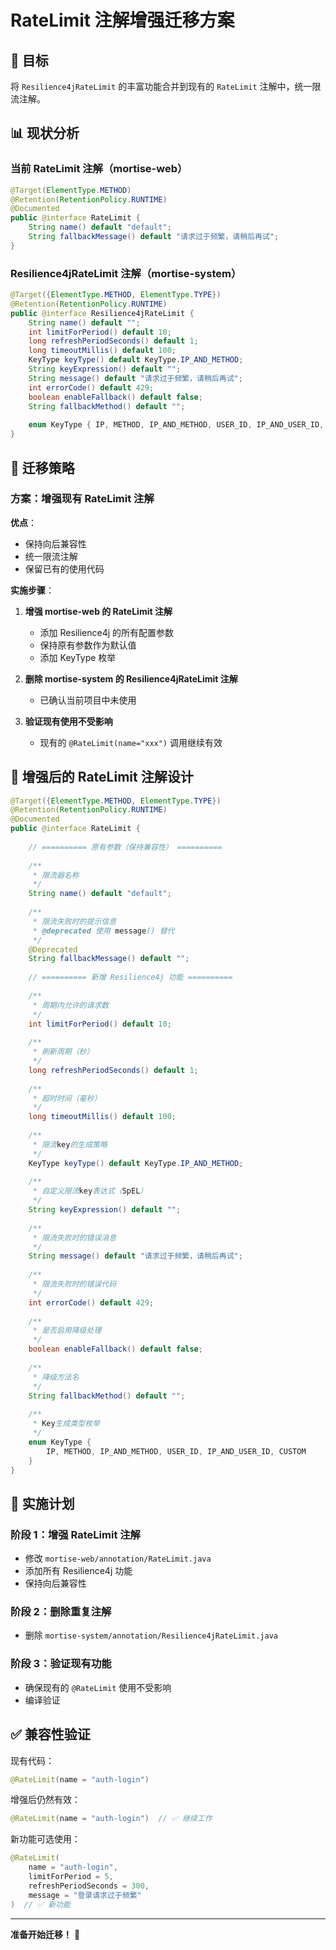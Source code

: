 # RateLimit 注解增强迁移方案

## 🎯 **目标**

将 `Resilience4jRateLimit` 的丰富功能合并到现有的 `RateLimit` 注解中，统一限流注解。

## 📊 **现状分析**

### **当前 RateLimit 注解**（mortise-web）
```java
@Target(ElementType.METHOD)
@Retention(RetentionPolicy.RUNTIME)
@Documented
public @interface RateLimit {
    String name() default "default";
    String fallbackMessage() default "请求过于频繁，请稍后再试";
}
```

### **Resilience4jRateLimit 注解**（mortise-system）
```java
@Target({ElementType.METHOD, ElementType.TYPE})
@Retention(RetentionPolicy.RUNTIME)
public @interface Resilience4jRateLimit {
    String name() default "";
    int limitForPeriod() default 10;
    long refreshPeriodSeconds() default 1;
    long timeoutMillis() default 100;
    KeyType keyType() default KeyType.IP_AND_METHOD;
    String keyExpression() default "";
    String message() default "请求过于频繁，请稍后再试";
    int errorCode() default 429;
    boolean enableFallback() default false;
    String fallbackMethod() default "";
    
    enum KeyType { IP, METHOD, IP_AND_METHOD, USER_ID, IP_AND_USER_ID, CUSTOM }
}
```

## 🔄 **迁移策略**

### **方案：增强现有 RateLimit 注解**

**优点**：
- 保持向后兼容性
- 统一限流注解
- 保留已有的使用代码

**实施步骤**：

1. **增强 mortise-web 的 RateLimit 注解**
   - 添加 Resilience4j 的所有配置参数
   - 保持原有参数作为默认值
   - 添加 KeyType 枚举

2. **删除 mortise-system 的 Resilience4jRateLimit 注解**
   - 已确认当前项目中未使用

3. **验证现有使用不受影响**
   - 现有的 `@RateLimit(name="xxx")` 调用继续有效

## 📝 **增强后的 RateLimit 注解设计**

```java
@Target({ElementType.METHOD, ElementType.TYPE})
@Retention(RetentionPolicy.RUNTIME)
@Documented
public @interface RateLimit {
    
    // ========== 原有参数（保持兼容性） ==========
    
    /**
     * 限流器名称
     */
    String name() default "default";
    
    /**
     * 限流失败时的提示信息
     * @deprecated 使用 message() 替代
     */
    @Deprecated
    String fallbackMessage() default "";
    
    // ========== 新增 Resilience4j 功能 ==========
    
    /**
     * 周期内允许的请求数
     */
    int limitForPeriod() default 10;
    
    /**
     * 刷新周期（秒）
     */
    long refreshPeriodSeconds() default 1;
    
    /**
     * 超时时间（毫秒）
     */
    long timeoutMillis() default 100;
    
    /**
     * 限流key的生成策略
     */
    KeyType keyType() default KeyType.IP_AND_METHOD;
    
    /**
     * 自定义限流key表达式（SpEL）
     */
    String keyExpression() default "";
    
    /**
     * 限流失败时的错误消息
     */
    String message() default "请求过于频繁，请稍后再试";
    
    /**
     * 限流失败时的错误代码
     */
    int errorCode() default 429;
    
    /**
     * 是否启用降级处理
     */
    boolean enableFallback() default false;
    
    /**
     * 降级方法名
     */
    String fallbackMethod() default "";
    
    /**
     * Key生成类型枚举
     */
    enum KeyType {
        IP, METHOD, IP_AND_METHOD, USER_ID, IP_AND_USER_ID, CUSTOM
    }
}
```

## 🔧 **实施计划**

### **阶段 1：增强 RateLimit 注解**
- 修改 `mortise-web/annotation/RateLimit.java`
- 添加所有 Resilience4j 功能
- 保持向后兼容性

### **阶段 2：删除重复注解**
- 删除 `mortise-system/annotation/Resilience4jRateLimit.java`

### **阶段 3：验证现有功能**
- 确保现有的 `@RateLimit` 使用不受影响
- 编译验证

## ✅ **兼容性验证**

现有代码：
```java
@RateLimit(name = "auth-login")
```

增强后仍然有效：
```java
@RateLimit(name = "auth-login")  // ✅ 继续工作
```

新功能可选使用：
```java
@RateLimit(
    name = "auth-login",
    limitForPeriod = 5,
    refreshPeriodSeconds = 300,
    message = "登录请求过于频繁"
)  // ✅ 新功能
```

---

**准备开始迁移！** 🚀